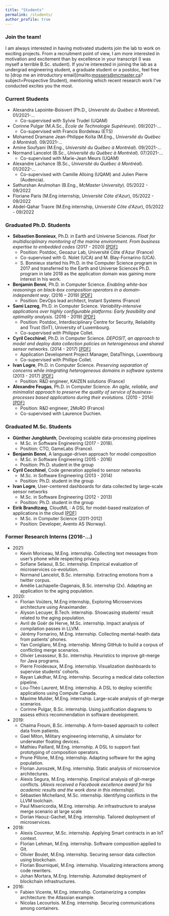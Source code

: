 ```yaml
---
title: "Students"
permalink: /students/
author_profile: true
---
```


### Join the team!

I am always interested in having motivated students join the lab to work on exciting projects. From a recruitment point of view, I am more interested in motivation and excitement than by excellence in your transcript (I was myself a terrible B.Sc. student). If you're interested in joining the lab as a undergrad engineering student, a graduate student or a postdoc, feel free to [drop me an introductory email](mailto:mossers@mcmaster.ca?subject=Prospective Student), mentioning which recent research work I've conducted excites you the most. 


### Current Students

  - Alexandra Lapointe-Boisvert (Ph.D., _Université du Québec à Montréal_). 01/2021-...
    - Co-supervised with Sylvie Trudel (UQAM)
  - Corinne Pulgar (M.A.Sc., _École de Technologie Supérieure_). 09/2021-...
    - Co-supervised with Francis Bordeleau (ETS)
  - Mohamed Dramane Jean-Philippe Koïta (M.Eng., _Université du Québec à Montréal_). 09/2021-...
  - Amine Soufyani (M.Eng., _Université du Québec à Montréal_). 09/2021-...
  - Normand Lancelot (B.Sc., _Université du Québec à Montréal_). 07/2021-...
    - Co-supervised with Marie-Jean Meurs (UQAM)
  - Alexandre Lachance (B.Sc., _Université du Québec à Montréal_). 01/2022-...
    - Co-supervised with Camille Alloing (UQAM) and Julien Pierre (Audencia).
  - Sathurshan Arulmohan (B.Eng., _McMaster University_). 05/2022 - 09/2022
  - Floriane Paris (M.Eng internship, _Université Côte d'Azur_), 05/2022 - 09/2022
  - Abdel-Qahar Traore (M.Eng internship, _Université Côte d'Azur_), 05/2022 - 09/2022

### Graduated Ph.D. Students

  -	**Sébastien Bonnieux**, Ph.D. in Earth and Universe Sciences. _Float for multidisciplinary monitoring of the marine environment. From business expertise to embedded codes_ (2017 - 2020) [[PDF]](https://tel.archives-ouvertes.fr/tel-03197915?lang=en)
    - Position: Postdoc, Geoazur Lab, Université Côte d'Azur (France)
    - Co-supervised with G. Nolet (UCA) and M. Blay-Fornarino (UCA). 
    -	S. Bonnieux started his Ph.D. in the Computer Science program in 2017 and transferred to the Earth and Universe Sciences Ph.D. program in late 2018 as the application domain was gaining more interest in his work.
  - **Benjamin Benni**, Ph.D. in Computer Science. _Enabling white-box reasonings on black-box composition operators in a domain-independent way_. (2016 – 2019) [[PDF]](https://tel.archives-ouvertes.fr/tel-02495825?lang=en)
    - Position: DevOps lead architect, Instant Systems (France)
  - **Sami Lazreg**, Ph.D. in Computer Science. _Variability-intensive applications over highly configurable platforms: Early feasibility and optimality analysis_. (2016 - 2019) [[PDF]](https://tel.archives-ouvertes.fr/tel-03197885?lang=en)
    - Position: Postdoc, Interdisciplinary Centre for Security, Reliability and Trust (SnT), University of Luxembourg.
    - Co-supervised with Philippe Collet. 
  - **Cyril Cecchinel**, Ph.D. in Computer Science. _DEPOSIT, an approach to model and deploy data collection policies on heterogeneous and shared sensor networks_. (2014 - 2017) [[PDF]](https://tel.archives-ouvertes.fr/tel-01703857?lang=en)
    - Application Development Project Manager, DataThings, Luxembourg
    - Co-supervised with Phillipe Collet. 
  - **Ivan Logre**, Ph.D. in Computer Science. _Preserving separation of concerns while integrating heterogeneous domains in software systems_ (2013 - 2017) [[PDF]](https://tel.archives-ouvertes.fr/tel-01627624?lang=en)
    - Position: R&D engineer, KAIZEN solutions (France)
  - **Alexandre Feugas**, Ph.D. in Computer Science. _An agile, reliable, and minimalist approach to preserve the quality of service of business-processes based applications during their evolutions_. (2010 - 2014) [[PDF]](https://tel.archives-ouvertes.fr/tel-01073193?lang=en)
    - Position: R&D engineer, 2MoRO (France)
    - Co-supervised with Laurence Duchien. 


### Graduated M.Sc. Students

  - **Günther Jungblunth**, Developing scalable data-processing pipelines
    - M.Sc. in Software Engineering (2017 - 2018).
    - Position: CTO, GameLabs (France).
  - **Benjamin Benni**, A language-driven approach for model composition
    - M.Sc. in Software Engineering (2015 - 2016)
    - Position: Ph.D. student in the group
  - **Cyril Cecchinel**, Code generation applied to sensor networks
    - M.Sc. in Software Engineering (2013 - 2014)
    - Position:  Ph.D. student in the group
  - **Ivan Logre**, User-centered dashboards for data collected by large-scale sensor networks
    - M.Sc. in Software Engineering (2012 - 2013)
    - Position: Ph.D. student in the group
  - **Eirik Brandtzæg**, CloudML : A DSL for model-based realization of applications in the cloud [[PDF]](https://www.duo.uio.no/handle/10852/34894?locale-attribute=en)
    - M.Sc. in Computer Science (2011-2012) 
    - Position: Developer, Avento AS (Norway).




### Former Research Interns (2016-...)

- 2021:
  - Kevin Moriceau, M.Eng. internship. Collecting text messages from user’s phone while respecting privacy.
  - Sofiane Selaoui, B.Sc. internship. Empirical evaluation of microservices co-evolution.
  - Normand Lancelot, B.Sc. internship. Extracting emotions from a twitter corpus.
  - Amélie Lachapelle-Dagenais, B.Sc. internship (2x). Adapting an application to the aging population.
- 2020:
  - Florian Voüters, M.Eng internship, Exploring Microservices architecture using Anaximander.
  - Alyson Lecuyer, B.Tech. internship. Showcasing students’ result related to the aging population.
  - Avril de Goër de Herve, M.Sc. internship. Impact analysis of compilation passes in LLVM.
  - Jérémy Fornarino, M.Eng. internship. Collecting mental-health data from patients’ phones.
  - Yan Conigliaro, M.Eng. internship. Mining GitHub to build a corpus of conflicting merge scenarios. 
  - Olivier Levasseur, B.Sc. internship. Heuristics to improve git-merge for Java programs.
  - Pierre Froidevaux, M.Eng. internship. Visualization dashboards to supervise students’ cohorts.
  - Rayan Lakdhar, M.Eng. internship. Securing a medical data collection pipeline.
  - Lou-Théo Laurent, M.Eng. internship. A DSL to deploy scientific applications using Compute Canada.
  - Maxime Mulder, M.Eng. internship. Large-scale analysis of git-merge scenarios.
  - Corinne Pulgar, B.Sc. internship. Using justification diagrams to assess ethics recommendation in software development.
- 2019:
  - Chaima Frouni, B.Sc. internship. A form-based approach to collect data from patients. 
  - Gael Miton, Military engineering internship, A simulator for underwater floating devices.
  - Mathieu Paillard, M.Eng. internship. A DSL to support fast prototyping of composition operators.
  - Prune Pillone, M.Eng. internship. Adapting software for the aging population.
  - Florian Juroszek, M.Eng. internship. Static analysis of microservice architectures.
  - Alexis Segura, M.Eng. internship. Empirical analysis of git-merge conflicts. (_Alexis received a Facebook excellence award for his academic results and the work done in this internship_).
  - Sébastien Michelland, M.Sc. internship. Identifying conflicts in the LLVM toolchain.
  - Paul Misericordia, M.Eng. internship. An infrastructure to analyse merge scenario at large scale
  - Dorian Haouz-Gachet, M.Eng. internship. Tailored deployment of microservices.
- 2018:
  - Alexis Couvreur, M.Sc. internship. Applying Smart contracts in an IoT context.
  - Florian Lehman, M.Eng. internship. Software composition applied to Git.
  - Olivier Boulet, M.Eng. internship. Securing sensor data collection using blockchain.
  - Florian Bourniquel, M.Eng. internship. Visualizing interactions among code rewriters.
  - Johan Mortara, M.Eng. Internship. Automated deployment of blockchain infrastructures.
- 2016:
  - Fabien Vicente, M.Eng. internship. Containerizing a complex architecture: the Atlassian example.
  - Nicolas Lecourtois. M.Eng. internship. Securing communications among containers.
